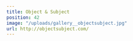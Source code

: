 ```yaml
---
title: Object & Subject
position: 42
image: "/uploads/gallery__objectsubject.jpg"
url: http://objectsubject.com/
---
```


